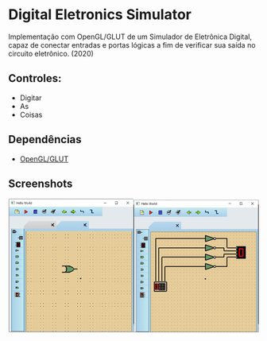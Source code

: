 # Digital Eletronics Simulator
Implementação com OpenGL/GLUT de um Simulador de Eletrônica Digital, capaz de conectar entradas e portas lógicas a fim de verificar sua saída no circuito eletrônico. (2020)

## Controles:
- Digitar
- As
- Coisas

## Dependências
- [OpenGL/GLUT](http://www.univasf.edu.br/~jorge.cavalcanti/configcb.html)

## Screenshots
<div style="display:table;clear:both;">
    <img src="screenshots/01.png" height="50%" width="50%"/>
    <img src="screenshots/02.jpeg" height="50%" width="50%"/>
</div>